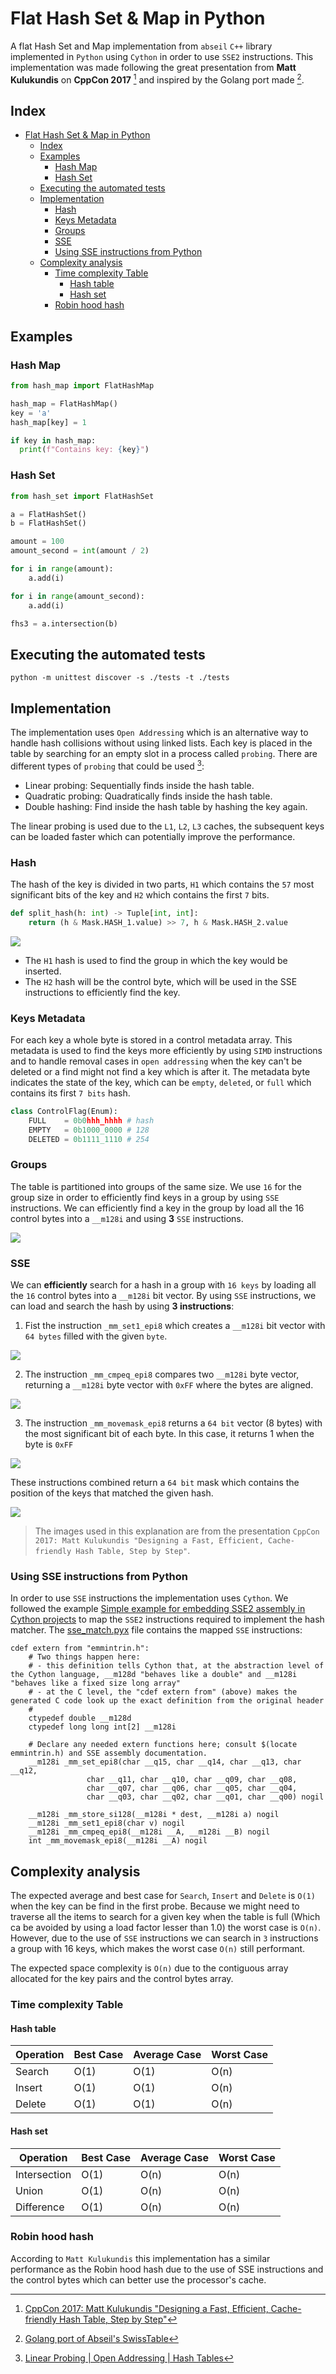 # Flat Hash Set & Map in Python

A flat Hash Set and Map implementation from `abseil` `C++` library implemented in `Python` using `Cython` in order to use `SSE2` instructions.
This implementation was made following the great presentation from **Matt Kulukundis** on **CppCon 2017** [^matt2017] and inspired by the Golang port made [^goswiss].


[^matt2017]: [CppCon 2017: Matt Kulukundis "Designing a Fast, Efficient, Cache-friendly Hash Table, Step by Step"](https://www.youtube.com/watch?v=ncHmEUmJZf4)

[^goswiss]: [Golang port of Abseil's SwissTable](https://github.com/dolthub/swiss/tree/main)


## Index

<!-- TOC -->
* [Flat Hash Set & Map in Python](#flat-hash-set--map-in-python)
  * [Index](#index)
  * [Examples](#examples)
    * [Hash Map](#hash-map)
    * [Hash Set](#hash-set)
  * [Executing the automated tests](#executing-the-automated-tests)
  * [Implementation](#implementation)
    * [Hash](#hash)
    * [Keys Metadata](#keys-metadata)
    * [Groups](#groups)
    * [SSE](#sse)
    * [Using SSE instructions from Python](#using-sse-instructions-from-python)
  * [Complexity analysis](#complexity-analysis)
    * [Time complexity Table](#time-complexity-table)
      * [Hash table](#hash-table)
      * [Hash set](#hash-set-1)
    * [Robin hood hash](#robin-hood-hash)
<!-- TOC -->


## Examples

### Hash Map

```python
from hash_map import FlatHashMap

hash_map = FlatHashMap()
key = 'a'
hash_map[key] = 1

if key in hash_map:
  print(f"Contains key: {key}")
```

### Hash Set

```python
from hash_set import FlatHashSet

a = FlatHashSet()
b = FlatHashSet()

amount = 100
amount_second = int(amount / 2)

for i in range(amount):
    a.add(i)

for i in range(amount_second):
    a.add(i)

fhs3 = a.intersection(b)
```

## Executing the automated tests

```shell
python -m unittest discover -s ./tests -t ./tests
```


## Implementation

The implementation uses `Open Addressing` which is an alternative way to handle hash collisions without using linked lists.
Each key is placed in the table by searching for an empty slot in a process called `probing`.
There are different types of `probing` that could be used [^probing]:

- Linear probing: Sequentially finds inside the hash table.
- Quadratic probing: Quadratically finds inside the hash table.
- Double hashing: Find inside the hash table by hashing the key again.

The linear probing is used due to the `L1`, `L2`, `L3` caches, the subsequent keys can be loaded faster which can potentially improve the performance.

[^probing]: [Linear Probing | Open Addressing | Hash Tables](https://carmencincotti.com/2022-10-10/linear-probing-open-addressing-hash-tables/)

### Hash

The hash of the key is divided in two parts, `H1` which contains the `57` most significant bits of the key and `H2` which contains the first `7` bits.

```python
def split_hash(h: int) -> Tuple[int, int]:
    return (h & Mask.HASH_1.value) >> 7, h & Mask.HASH_2.value
```

![](./docs/h1_h2_hash.jpg)

- The `H1` hash is used to find the group in which the key would be inserted.
- The `H2` hash will be the control byte, which will be used in the SSE instructions to efficiently find the key.


### Keys Metadata

For each key a whole byte is stored in a control metadata array.
This metadata is used to find the keys more efficiently by using `SIMD` instructions and to handle removal cases 
in `open addressing` when the key can't be deleted or a find might not find a key which is after it.
The metadata byte indicates the state of the key, which can be `empty`, `deleted`, or `full` which contains its first `7 bits` hash.

```python
class ControlFlag(Enum):
    FULL    = 0b0hhh_hhhh # hash
    EMPTY   = 0b1000_0000 # 128
    DELETED = 0b1111_1110 # 254
```

### Groups

The table is partitioned into groups of the same size.
We use `16` for the group size in order to efficiently find keys in a group by using `SSE` instructions.
We can efficiently find a key in the group by load all the 16 control bytes into a `__m128i` and using **3** `SSE` instructions.

![](./docs/hash_groups.jpg)


### SSE

We can **efficiently** search for a hash in a group with `16 keys` by loading all the `16` control bytes into a `__m128i` bit vector.
By using `SSE` instructions, we can load and search the hash by using **3 instructions**: 

1. Fist the instruction `_mm_set1_epi8` which creates a `__m128i` bit vector with `64 bytes` filled with the given `byte`.

![](./docs/_mm_set1_epi8.jpg)

2. The instruction `_mm_cmpeq_epi8` compares two `__m128i` byte vector, returning a `__m128i` byte vector with `0xFF` where the bytes are aligned.

![](./docs/_mm_cmpeq_epi8.jpg)

3. The instruction `_mm_movemask_epi8` returns a `64 bit` vector (8 bytes) with the most significant bit of each byte.
In this case, it returns 1 when the byte is `0xFF`

![](./docs/_mm_movemask_epi8.jpg)

These instructions combined return a `64 bit` mask which contains the position of the keys that matched the given hash.

![](./docs/sse_together.jpg)

> The images used in this explanation are from the presentation `CppCon 2017: Matt Kulukundis "Designing a Fast, Efficient, Cache-friendly Hash Table, Step by Step"`.


### Using SSE instructions from Python

In order to use `SSE` instructions the implementation uses `Cython`.
We followed the example [Simple example for embedding SSE2 assembly in Cython projects](https://github.com/Technologicat/cython-sse-example)
to map the `SSE2` instructions required to implement the hash matcher.
The [sse_match.pyx](./sse_match.pyx) file contains the mapped `SSE` instructions:

```cython
cdef extern from "emmintrin.h":
    # Two things happen here:
    # - this definition tells Cython that, at the abstraction level of the Cython language, __m128d "behaves like a double" and __m128i "behaves like a fixed size long array"
    # - at the C level, the "cdef extern from" (above) makes the generated C code look up the exact definition from the original header
    #
    ctypedef double __m128d
    ctypedef long long int[2] __m128i

    # Declare any needed extern functions here; consult $(locate emmintrin.h) and SSE assembly documentation.
    __m128i _mm_set_epi8(char __q15, char __q14, char __q13, char __q12,
                 char __q11, char __q10, char __q09, char __q08,
                 char __q07, char __q06, char __q05, char __q04,
                 char __q03, char __q02, char __q01, char __q00) nogil

    __m128i _mm_store_si128(__m128i * dest, __m128i a) nogil
    __m128i _mm_set1_epi8(char v) nogil
    __m128i _mm_cmpeq_epi8(__m128i __A, __m128i __B) nogil
    int _mm_movemask_epi8(__m128i __A) nogil
```


## Complexity analysis

The expected average and best case for `Search`, `Insert` and `Delete` is `O(1)` when the key can be find in the first probe.
Because we might need to traverse all the items to search for a given key when the table is full (Which ca be avoided by using a load factor lesser than 1.0)
the worst case is `O(n)`.
However, due to the use of `SSE` instructions we can search in `3` instructions a group with 16 keys,
which makes the worst case `O(n)` still performant.

The expected space complexity is `O(n)` due to the contiguous array allocated for the key pairs and the control bytes array.


### Time complexity Table

#### Hash table

| Operation    | Best Case | Average Case | Worst Case |
|--------------|-----------|--------------|------------|
| Search       | O(1)      | O(1)         | O(n)       |
| Insert       | O(1)      | O(1)         | O(n)       |
| Delete       | O(1)      | O(1)         | O(n)       |

#### Hash set

| Operation    | Best Case | Average Case | Worst Case |
|--------------|-----------|--------------|------------|
| Intersection | O(1)      | O(n)         | O(n)       |
| Union        | O(1)      | O(n)         | O(n)       |
| Difference   | O(1)      | O(n)         | O(n)       |


### Robin hood hash

According to `Matt Kulukundis` this implementation has a similar performance as the Robin hood hash due to the use of SSE instructions and the control bytes which can better use the processor's cache.

